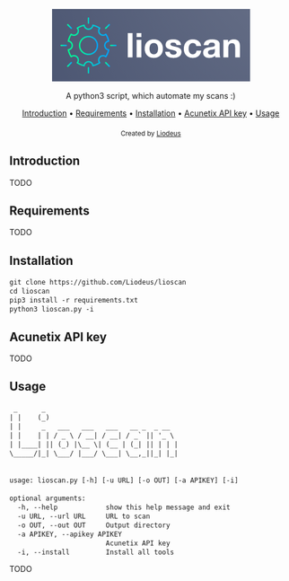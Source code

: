 <p align="center">
  <img src="https://github.com/Liodeus/lioscan/blob/main/images/logo.png" alt="Logo">
  
<p align="center">A python3 script, which automate my scans :)

<p align="center">
  <a href="#introduction">Introduction</a>
 • <a href="#requirements">Requirements</a>
 • <a href="#installation">Installation</a>
 • <a href="#acunetix-api-key">Acunetix API key</a>
 • <a href="#usage">Usage</a>
</p>

<div align="center">
  <sub>Created by
  <a href="https://liodeus.github.io/">Liodeus</a>
</div>


## Introduction

TODO

## Requirements

TODO

## Installation

```
git clone https://github.com/Liodeus/lioscan
cd lioscan
pip3 install -r requirements.txt
python3 lioscan.py -i
```

## Acunetix API key

TODO

## Usage

```
 _      _                                 
| |    (_)                                
| |     _   ___   ___   ___   __ _  _ __  
| |    | | / _ \ / __| / __| / _` || '_ \ 
| |____| || (_) |\__ \| (__ | (_| || | | |
\_____/|_| \___/ |___/ \___| \__,_||_| |_|
	
	
usage: lioscan.py [-h] [-u URL] [-o OUT] [-a APIKEY] [-i]

optional arguments:
  -h, --help            show this help message and exit
  -u URL, --url URL     URL to scan
  -o OUT, --out OUT     Output directory
  -a APIKEY, --apikey APIKEY
                        Acunetix API key
  -i, --install         Install all tools
```

TODO